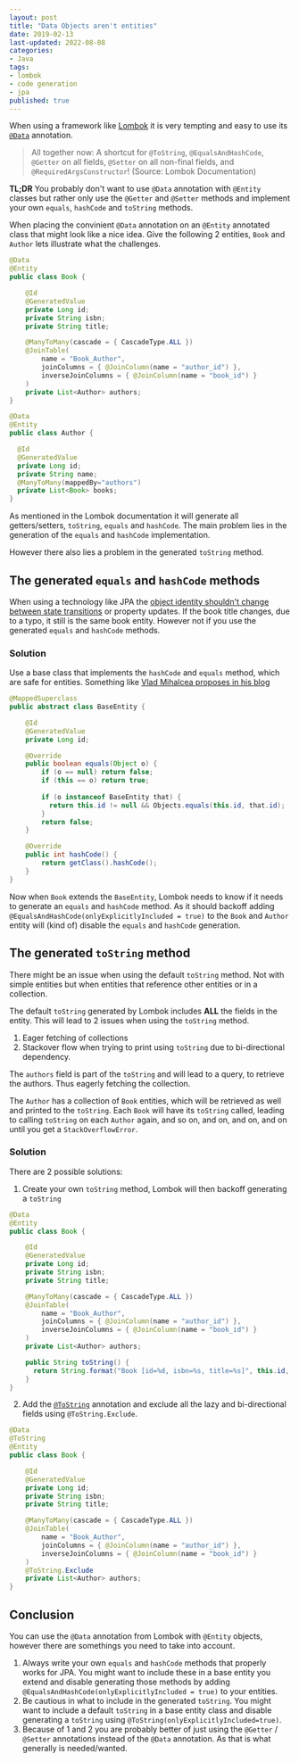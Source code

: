 ```yaml
---
layout: post
title: "Data Objects aren't entities"
date: 2019-02-13
last-updated: 2022-08-08
categories:
- Java
tags:
- lombok
- code generation
- jpa
published: true
---
```


When using a framework like [Lombok](https://projectlombok.org/) it is very tempting and easy to use its [`@Data`](https://projectlombok.org/features/Data) annotation.

> All together now: A shortcut for `@ToString`, `@EqualsAndHashCode`, `@Getter` on all fields, `@Setter` on all non-final fields, and `@RequiredArgsConstructor`! (Source: Lombok Documentation)

**TL;DR** You probably don't want to use `@Data` annotation with `@Entity` classes but rather only use the `@Getter` and `@Setter` methods and implement your own `equals`, `hashCode` and `toString` methods.

When placing the convinient `@Data` annotation on an `@Entity` annotated class that might look like a nice idea.
Give the following 2 entities, `Book` and `Author` lets illustrate what the challenges.

```java
@Data
@Entity
public class Book {

    @Id
    @GeneratedValue
    private Long id;
    private String isbn;
    private String title;

    @ManyToMany(cascade = { CascadeType.ALL })
    @JoinTable(
        name = "Book_Author",
        joinColumns = { @JoinColumn(name = "author_id") },
        inverseJoinColumns = { @JoinColumn(name = "book_id") }
    )
    private List<Author> authors;
}

@Data
@Entity
public class Author {

  @Id
  @GeneratedValue
  private Long id;
  private String name;
  @ManyToMany(mappedBy="authors")
  private List<Book> books;  
}
```

As mentioned in the Lombok documentation it will generate all getters/setters, `toString`, `equals` and `hashCode`. The main problem lies in the generation of the `equals` and `hashCode` implementation.

However there also lies a problem in the generated `toString` method.

## The generated `equals` and `hashCode` methods
When using a technology like JPA the [object identity shouldn't change between state transitions](https://vladmihalcea.com/hibernate-facts-equals-and-hashcode/) or property updates. If the book title changes, due to a typo, it still is the same book entity. However not if you use the generated `equals` and `hashCode` methods.

### Solution
Use a base class that implements the `hashCode` and `equals` method, which are safe for entities. Something like [Vlad Mihalcea proposes in his blog](https://vladmihalcea.com/how-to-implement-equals-and-hashcode-using-the-jpa-entity-identifier/)

```java
@MappedSuperclass
public abstract class BaseEntity {

    @Id
    @GeneratedValue
    private Long id;

    @Override
    public boolean equals(Object o) {
        if (o == null) return false;
        if (this == o) return true;
     
        if (o instanceof BaseEntity that) {
          return this.id != null && Objects.equals(this.id, that.id);
        }
        return false;
    }

    @Override
    public int hashCode() {
        return getClass().hashCode();
    }
}
```
Now when `Book` extends the `BaseEntity`, Lombok needs to know if it needs to generate an `equals` and `hashCode` method. As it should backoff adding `@EqualsAndHashCode(onlyExplicitlyIncluded = true)` to the `Book` and `Author` entity will (kind of) disable the `equals` and `hashCode` generation.

## The generated `toString` method
There might be an issue when using the default `toString` method. Not with simple entities but when entities that reference other entities or in a collection.

The default `toString` generated by Lombok includes **ALL** the fields in the entity. This will lead to 2 issues when using the `toString` method.

1. Eager fetching of collections
2. Stackover flow when trying to print using `toString` due to bi-directional dependency.

The `authors` field is part of the `toString` and will lead to a query, to retrieve the authors. Thus eagerly fetching the collection.

The `Author` has a collection of `Book` entities, which will be retrieved as well and printed to the `toString`. Each `Book` will have its `toString` called, leading to calling `toString` on each `Author` again, and so on, and on, and on, and on until you get a `StackOverflowError`.

### Solution
There are 2 possible solutions:

1. Create your own `toString` method, Lombok will then backoff generating a `toString`
```java
@Data
@Entity
public class Book {

    @Id
    @GeneratedValue
    private Long id;
    private String isbn;
    private String title;

    @ManyToMany(cascade = { CascadeType.ALL })
    @JoinTable(
        name = "Book_Author",
        joinColumns = { @JoinColumn(name = "author_id") },
        inverseJoinColumns = { @JoinColumn(name = "book_id") }
    )
    private List<Author> authors;

    public String toString() {
      return String.format("Book [id=%d, isbn=%s, title=%s]", this.id, this.isbn, this.title);      
    }
}
```
2. Add the [`@ToString`](https://projectlombok.org/features/ToString) annotation and exclude all the lazy and bi-directional fields using `@ToString.Exclude`.

```java
@Data
@ToString
@Entity
public class Book {

    @Id
    @GeneratedValue
    private Long id;
    private String isbn;
    private String title;

    @ManyToMany(cascade = { CascadeType.ALL })
    @JoinTable(
        name = "Book_Author",
        joinColumns = { @JoinColumn(name = "author_id") },
        inverseJoinColumns = { @JoinColumn(name = "book_id") }
    )
    @ToString.Exclude
    private List<Author> authors;
}
```

## Conclusion
You can use the `@Data` annotation from Lombok with `@Entity` objects, however there are somethings you need to take into account.

1. Always write your own `equals` and `hashCode` methods that properly works for JPA. You might want to include these in a base entity you extend and disable generating those methods by adding `@EqualsAndHashCode(onlyExplicitlyIncluded = true)` to your entities.
2. Be cautious in what to include in the generated `toString`. You might want to include a default `toString` in a base entity class and disable generating a `toString` using `@ToString(onlyExplicitlyIncluded=true)`.
3. Because of 1 and 2 you are probably better of just using the `@Getter` / `@Setter` annotations instead of the `@Data` annotation. As that is what generally is needed/wanted.
